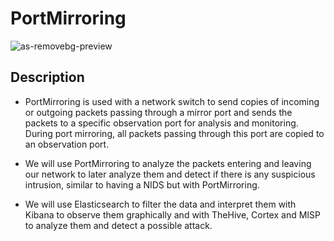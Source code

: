 # PortMirroring
![as-removebg-preview](https://cdn.pcwdld.com/wp-content/uploads/cisco-span-diagram.png)

## Description
- PortMirroring is used with a network switch to send copies of incoming or outgoing packets passing through a mirror port and sends the packets to a specific observation port for analysis and monitoring. During port mirroring, all packets passing through this port are copied to an observation port.

- We will use PortMirroring to analyze the packets entering and leaving our network to later analyze them and detect if there is any suspicious intrusion, similar to having a NIDS but with PortMirroring.

- We will use Elasticsearch to filter the data and interpret them with Kibana to observe them graphically and with TheHive, Cortex and MISP to analyze them and detect a possible attack.
